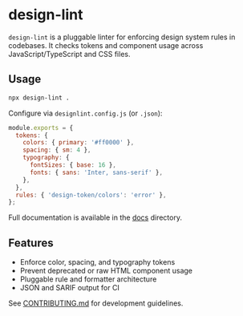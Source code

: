 # design-lint

`design-lint` is a pluggable linter for enforcing design system rules in codebases. It checks tokens and component usage across JavaScript/TypeScript and CSS files.

## Usage

```sh
npx design-lint .
```

Configure via `designlint.config.js` (or `.json`):

```js
module.exports = {
  tokens: {
    colors: { primary: '#ff0000' },
    spacing: { sm: 4 },
    typography: {
      fontSizes: { base: 16 },
      fonts: { sans: 'Inter, sans-serif' },
    },
  },
  rules: { 'design-token/colors': 'error' },
};
```

Full documentation is available in the [docs](docs/usage.md) directory.

## Features
- Enforce color, spacing, and typography tokens
- Prevent deprecated or raw HTML component usage
- Pluggable rule and formatter architecture
- JSON and SARIF output for CI

See [CONTRIBUTING.md](CONTRIBUTING.md) for development guidelines.
